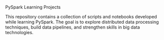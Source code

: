 PySpark Learning Projects

This repository contains a collection of scripts and notebooks developed while learning PySpark. The goal is to explore distributed data processing techniques, build data pipelines, and strengthen skills in big data technologies.
